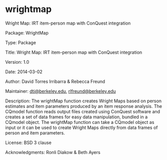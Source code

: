 wrightmap
=========

Wright Map: IRT item-person map with ConQuest integration

Package: WrightMap

Type: Package

Title: Wright Map: IRT item-person map with ConQuest integration

Version: 1.0

Date: 2014-03-02

Author: David Torres Irribarra & Rebecca Freund

Maintainer: dti@berkeley.edu, rlfreund@berkeley.edu

Description: The wrightMap function creates Wright Maps based on person estimates and item parameters produced by an item response analysis. The CQmodel function reads output files created using ConQuest software and creates a set of data frames for easy data manipulation, bundled in a CQmodel object. The wrightMap function can take a CQmodel object as input or it can be used to create Wright Maps directly from data frames of person and item parameters.

License: BSD 3 clause

Acknowledgments: Ronli Diakow & Beth Ayers
